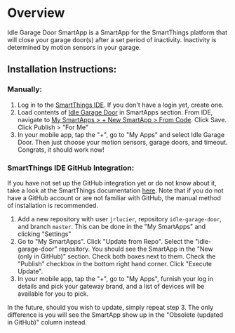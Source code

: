 # Overview
Idle Garage Door SmartApp is a SmartApp for the SmartThings platform that will close your garage door(s) after a set period of inactivity.  Inactivity is determined by motion sensors in your garage.

## Installation Instructions:

### Manually:
1. Log in to the <a href="https://graph.api.smartthings.com/">SmartThings IDE</a>. If you don't have a login yet, create one.
2. Load contents of <a href="https://github.com/jrlucier/idle-garage-door/blob/master/smartapps/jrlucier/idle-garage-door.src/idle-garage-door.groovy">Idle Garage Door</a> in SmartApps section. From IDE, navigate to <a href="https://graph.api.smartthings.com/ide/app/create#from-code">My SmartApps > + New SmartApp > From Code</a>. Click Save. Click Publish > "For Me"
3. In your mobile app, tap the "+", go to "My Apps" and select Idle Garage Door. Then just choose your motion sensors, garage doors, and timeout.  Congrats, it should work now!

### SmartThings IDE GitHub Integration:

If you have not set up the GitHub integration yet or do not know about it, take a look at the SmartThings documentation [here](http://docs.smartthings.com/en/latest/tools-and-ide/github-integration.html). Note that if you do not have a GitHub account or are not familiar with GitHub, the manual method of installation is recommended.

1. Add a new repository with user `jrlucier`, repository `idle-garage-door`, and branch `master`. This can be done in the "My SmartApps" and clicking "Settings"
2. Go to "My SmartApps". Click "Update from Repo". Select the "idle-garage-door" repository. You should see the SmartApp in the "New (only in GitHub)" section. Check both boxes next to them. Check the "Publish" checkbox in the bottom right hand corner. Click "Execute Update".
3. In your mobile app, tap the "+", go to "My Apps", furnish your log in details and pick your gateway brand, and a list of devices will be available for you to pick.

In the future, should you wish to update, simply repeat step 3. The only difference is you will see the SmartApp show up in the "Obsolete (updated in GitHub)" column instead.
